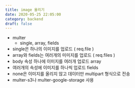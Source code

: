 ```yaml
---
title: image 올리기
date: 2020-05-25 22:05:00
category: backend
draft: false
---
```


- multer
  - single, array, fields
- single은 하나의 이미지를 업로드 ( req.file )
- array와 fields는 여러개의 미미지를 업로드 ( req.files )
- body 속성 하나에 이미지를 여러개 업로드 array
- 여러개의 속성에 이미지를 하나씩 업로드 fields
- none은 이미지를 올리지 않고 데이터만 multipart 형식으로 전송
- multer-s3나 multer-google-storage 사용
